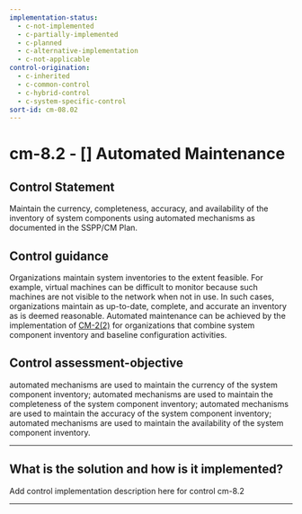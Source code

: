 ```yaml
---
implementation-status:
  - c-not-implemented
  - c-partially-implemented
  - c-planned
  - c-alternative-implementation
  - c-not-applicable
control-origination:
  - c-inherited
  - c-common-control
  - c-hybrid-control
  - c-system-specific-control
sort-id: cm-08.02
---
```


# cm-8.2 - \[\] Automated Maintenance

## Control Statement

Maintain the currency, completeness, accuracy, and availability of the inventory of system components using automated mechanisms as documented in the SSPP/CM Plan.

## Control guidance

Organizations maintain system inventories to the extent feasible. For example, virtual machines can be difficult to monitor because such machines are not visible to the network when not in use. In such cases, organizations maintain as up-to-date, complete, and accurate an inventory as is deemed reasonable. Automated maintenance can be achieved by the implementation of [CM-2(2)](#cm-2.2) for organizations that combine system component inventory and baseline configuration activities.

## Control assessment-objective

automated mechanisms are used to maintain the currency of the system component inventory;
automated mechanisms are used to maintain the completeness of the system component inventory;
automated mechanisms are used to maintain the accuracy of the system component inventory;
automated mechanisms are used to maintain the availability of the system component inventory.

______________________________________________________________________

## What is the solution and how is it implemented?

Add control implementation description here for control cm-8.2

______________________________________________________________________
